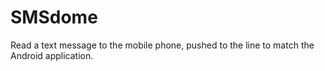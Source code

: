 # SMSdome
Read a text message to the mobile phone, pushed to the line to match the Android application.
